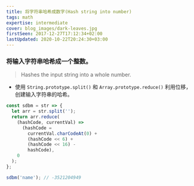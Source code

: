 ```yaml
---
title: 将字符串哈希成数字(Hash string into number)
tags: math
expertise: intermediate
cover: blog_images/dark-leaves.jpg
firstSeen: 2017-12-27T17:12:34+02:00
lastUpdated: 2020-10-22T20:24:30+03:00
---
```


### 将输入字符串哈希成一个整数。
> Hashes the input string into a whole number.

- 使用 `String.prototype.split()` 和 `Array.prototype.reduce()` 利用位移，创建输入字符串的哈希。

```js
const sdbm = str => {
  let arr = str.split('');
  return arr.reduce(
    (hashCode, currentVal) =>
      (hashCode =
        currentVal.charCodeAt(0) +
        (hashCode << 6) +
        (hashCode << 16) -
        hashCode),
    0
  );
};
```

```js
sdbm('name'); // -3521204949
```
